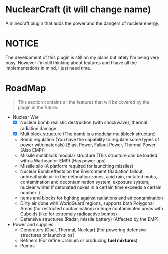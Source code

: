 # NuclearCraft (it will change name)
A minecraft plugin that adds the power and the dangers of nuclear energy.


# NOTICE
The development of this plugin is still on my plans but lately I'm being very busy. However I'm still thinking about features and I have all the implementations in mind, I just need time.



# RoadMap
> This section contains all the features that will be covered by the plugin in the future.

- Nuclear War
  - [x] Nuclear bomb realistic destruction (with shockwave), thermal radiation damage
  - [x] Multiblock structure (The bomb is a modular multiblock structure)
  - Bomb regulation (You have the capability to regulate some types of power with materials) [Blast Power, Fallout Power, Thermal Power (Also EMP)]
  - Missile multiblock modular structure (This structure can be loaded with a Warhead or EMP) [Has power ups]
  - Missile silo (A platform required for launching missiles)
  - Nuclear Bomb effects on the Environment (Radiation fallout, unbreathable air in the detonation zones, acid rain, mutated mobs, contamination and decontamination system, exposure system, nuclear winter if detonated nukes in a certain time exceeds a certain number..)
  - Items and blocks for fighting against radiations and air contamination
  - Dirty air done with WorldGuard regions, supports both Polygonal Areas (for restricted contamination) or huge contaminated areas with Cuboids (like for extremely radioactive bombs)
  - Defensive structures (Radar, missile battery) (Affected by the EMP)
- Power and supplies
  - Generators (Coal, Thermal, Nuclear) [For powering defensive structures or launch silos]
  - Refiners (For refine Uranium or producing **fuel mixtures**)
  - Pumps 
